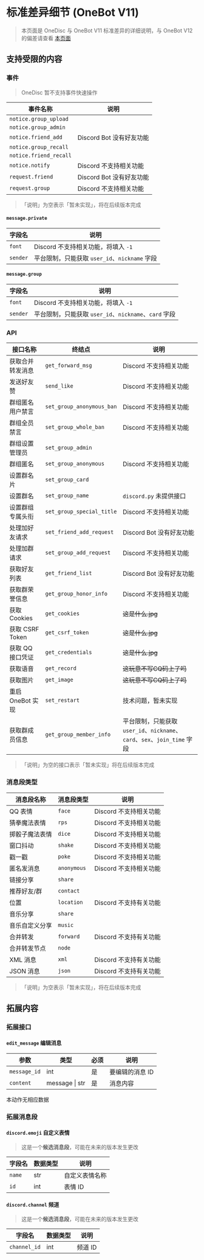 # 标准差异细节 (OneBot V11)

> 本页面是 OneDisc 与 OneBot V11 标准差异的详细说明，与 OneBot V12 的偏差请查看 [本页面][1]

[1]: differences.md

## 支持受限的内容

### 事件

> OneDisc 暂不支持事件快速操作

| 事件名称               | 说明             |
|------------------------|------------------|
| `notice.group_upload`  | |
| `notice.group_admin`   | |
| `notice.friend_add`    | Discord Bot 没有好友功能 |
| `notice.group_recall`  | |
| `notice.friend_recall` | |
| `notice.notify`        | Discord 不支持相关功能 |
| `request.friend`       | Discord Bot 没有好友功能 |
| `request.group`        | Discord 不支持相关功能 |

> 「说明」为空表示「暂未实现」，将在后续版本完成  

#### `message.private`

| 字段名     | 说明                                          |
|------------|-----------------------------------------------|
| `font`     | Discord 不支持相关功能，将填入 `-1`           |
| `sender`   | 平台限制，只能获取 `user_id`、`nickname` 字段 |

#### `message.group`


| 字段名     | 说明                                          |
|------------|-----------------------------------------------|
| `font`     | Discord 不支持相关功能，将填入 `-1`           |
| `sender`   | 平台限制，只能获取 `user_id`、`nickname`、`card` 字段 |

### API

| 接口名称         | 终结点                    | 说明                     |
|------------------|---------------------------|--------------------------|
| 获取合并转发消息 | `get_forward_msg`         | Discord 不支持相关功能   |
| 发送好友赞       | `send_like`               | Discord 不支持相关功能   |
| 群组匿名用户禁言 | `set_group_anonymous_ban` | Discord 不支持相关功能   |
| 群组全员禁言     | `set_group_whole_ban`     | Discord 不支持相关功能   |
| 群组设置管理员   | `set_group_admin`         |                          |
| 群组匿名         | `set_group_anonymous`     | Discord 不支持相关功能   |
| 设置群名片       | `set_group_card`          |                          |
| 设置群名         | `set_group_name`          | `discord.py` 未提供接口  |
| 设置群组专属头衔 | `set_group_special_title` | Discord 不支持相关功能   |
| 处理加好友请求   | `set_friend_add_request`  | Discord Bot 没有好友功能 |
| 处理加群请求     | `set_group_add_request`   | Discord 不支持相关功能   |
| 获取好友列表     | `get_friend_list`         | Discord Bot 没有好友功能 |
| 获取群荣誉信息   | `get_group_honor_info`    | Discord 不支持相关功能   |
| 获取 Cookies     | `get_cookies`             | ~~这是什么.jpg~~         |
| 获取 CSRF Token  | `get_csrf_token`          | ~~这是什么.jpg~~         |
| 获取 QQ 接口凭证 | `get_credentials`         | ~~这是什么.jpg~~         |
| 获取语音         | `get_record`              | ~~这玩意不写CQ码上了吗~~ |
| 获取图片         | `get_image`               | ~~这玩意不写CQ码上了吗~~ |
| 重启 OneBot 实现 | `set_restart`             | 技术问题，暂未实现       |
| 获取群成员信息   | `get_group_member_info`   | 平台限制，只能获取 `user_id`、`nickname`、`card`、`sex`、`join_time` 字段 |

> 「说明」为空的接口表示「暂未实现」将在后续版本完成


### 消息段类型

| 消息段名称     | 消息段类型  | 说明                   |
|----------------|-------------|------------------------|
| QQ 表情        | `face`      | Discord 不支持相关功能 |
| 猜拳魔法表情   | `rps`       | Discord 不支持相关功能 |
| 掷骰子魔法表情 | `dice`      | Discord 不支持相关功能 |
| 窗口抖动       | `shake`     | Discord 不支持相关功能 |
| 戳一戳         | `poke`      | Discord 不支持相关功能 |
| 匿名发消息     | `anonymous` | Discord 不支持相关功能 |
| 链接分享       | `share`     |                        |
| 推荐好友/群    | `contact`   |                        |
| 位置           | `location`  | Discord 不支持有关功能 |
| 音乐分享       | `share`     |                        |
| 音乐自定义分享 | `music`     |                        |
| 合并转发       | `forward`   | Discord 不支持有关功能 |
| 合并转发节点   | `node`      |                        |
| XML 消息       | `xml`       | Discord 不支持有关功能 |
| JSON 消息      | `json`      | Discord 不支持有关功能 |

> 「说明」为空表示「暂未实现」，将在后续版本完成  

## 拓展内容

### 拓展接口

#### `edit_message` 编辑消息

| 参数         | 类型           | 必须 | 说明                |
|--------------|----------------|------|---------------------|
| `message_id` | int            | 是   | 要编辑的消息 ID     |
| `content`    | message \| str | 是   | 消息内容            |

本动作无相应数据

### 拓展消息段

#### `discord.emoji` 自定义表情

> 这是一个**候选消息段**，可能在未来的版本发生更改

| 字段名      | 数据类型    | 说明                      |
|-------------|-------------|---------------------------|
| `name`      | str         | 自定义表情名称            |
| `id`        | int         | 表情 ID                   |

#### `discord.channel` 频道


> 这是一个**候选消息段**，可能在未来的版本发生更改

| 字段名       | 数据类型    | 说明                      |
|--------------|-------------|---------------------------|
| `channel_id` | int         | 频道 ID                   |
